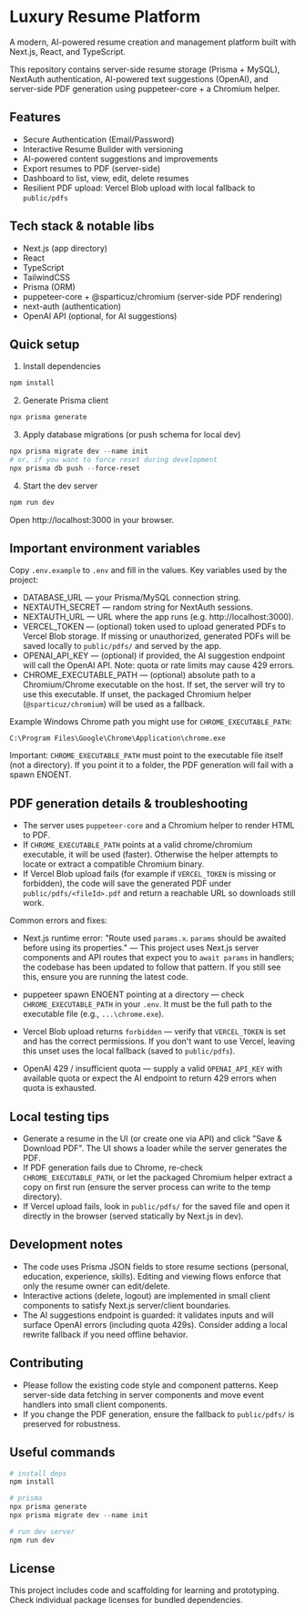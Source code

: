 # Luxury Resume Platform

A modern, AI-powered resume creation and management platform built with Next.js, React, and TypeScript.

This repository contains server-side resume storage (Prisma + MySQL), NextAuth authentication, AI-powered text suggestions (OpenAI), and server-side PDF generation using puppeteer-core + a Chromium helper.

## Features

- Secure Authentication (Email/Password)
- Interactive Resume Builder with versioning
- AI-powered content suggestions and improvements
- Export resumes to PDF (server-side)
- Dashboard to list, view, edit, delete resumes
- Resilient PDF upload: Vercel Blob upload with local fallback to `public/pdfs`

## Tech stack & notable libs

- Next.js (app directory)
- React
- TypeScript
- TailwindCSS
- Prisma (ORM)
- puppeteer-core + @sparticuz/chromium (server-side PDF rendering)
- next-auth (authentication)
- OpenAI API (optional, for AI suggestions)

## Quick setup

1. Install dependencies

```powershell
npm install
```

2. Generate Prisma client

```powershell
npx prisma generate
```

3. Apply database migrations (or push schema for local dev)

```powershell
npx prisma migrate dev --name init
# or, if you want to force reset during development
npx prisma db push --force-reset
```

4. Start the dev server

```powershell
npm run dev
```

Open http://localhost:3000 in your browser.

## Important environment variables

Copy `.env.example` to `.env` and fill in the values. Key variables used by the project:

- DATABASE_URL — your Prisma/MySQL connection string.
- NEXTAUTH_SECRET — random string for NextAuth sessions.
- NEXTAUTH_URL — URL where the app runs (e.g. http://localhost:3000).
- VERCEL_TOKEN — (optional) token used to upload generated PDFs to Vercel Blob storage. If missing or unauthorized, generated PDFs will be saved locally to `public/pdfs/` and served by the app.
- OPENAI_API_KEY — (optional) if provided, the AI suggestion endpoint will call the OpenAI API. Note: quota or rate limits may cause 429 errors.
- CHROME_EXECUTABLE_PATH — (optional) absolute path to a Chromium/Chrome executable on the host. If set, the server will try to use this executable. If unset, the packaged Chromium helper (`@sparticuz/chromium`) will be used as a fallback.

Example Windows Chrome path you might use for `CHROME_EXECUTABLE_PATH`:

```
C:\Program Files\Google\Chrome\Application\chrome.exe
```

Important: `CHROME_EXECUTABLE_PATH` must point to the executable file itself (not a directory). If you point it to a folder, the PDF generation will fail with a spawn ENOENT.

## PDF generation details & troubleshooting

- The server uses `puppeteer-core` and a Chromium helper to render HTML to PDF.
- If `CHROME_EXECUTABLE_PATH` points at a valid chrome/chromium executable, it will be used (faster). Otherwise the helper attempts to locate or extract a compatible Chromium binary.
- If Vercel Blob upload fails (for example if `VERCEL_TOKEN` is missing or forbidden), the code will save the generated PDF under `public/pdfs/<fileId>.pdf` and return a reachable URL so downloads still work.

Common errors and fixes:

- Next.js runtime error: "Route used `params.x`. `params` should be awaited before using its properties." —
  This project uses Next.js server components and API routes that expect you to `await params` in handlers; the codebase has been updated to follow that pattern. If you still see this, ensure you are running the latest code.

- puppeteer spawn ENOENT pointing at a directory — check `CHROME_EXECUTABLE_PATH` in your `.env`. It must be the full path to the executable file (e.g., `...\chrome.exe`).

- Vercel Blob upload returns `forbidden` — verify that `VERCEL_TOKEN` is set and has the correct permissions. If you don't want to use Vercel, leaving this unset uses the local fallback (saved to `public/pdfs`).

- OpenAI 429 / insufficient quota — supply a valid `OPENAI_API_KEY` with available quota or expect the AI endpoint to return 429 errors when quota is exhausted.

## Local testing tips

- Generate a resume in the UI (or create one via API) and click "Save & Download PDF". The UI shows a loader while the server generates the PDF.
- If PDF generation fails due to Chrome, re-check `CHROME_EXECUTABLE_PATH`, or let the packaged Chromium helper extract a copy on first run (ensure the server process can write to the temp directory).
- If Vercel upload fails, look in `public/pdfs/` for the saved file and open it directly in the browser (served statically by Next.js in dev).

## Development notes

- The code uses Prisma JSON fields to store resume sections (personal, education, experience, skills). Editing and viewing flows enforce that only the resume owner can edit/delete.
- Interactive actions (delete, logout) are implemented in small client components to satisfy Next.js server/client boundaries.
- The AI suggestions endpoint is guarded: it validates inputs and will surface OpenAI errors (including quota 429s). Consider adding a local rewrite fallback if you need offline behavior.

## Contributing

- Please follow the existing code style and component patterns. Keep server-side data fetching in server components and move event handlers into small client components.
- If you change the PDF generation, ensure the fallback to `public/pdfs/` is preserved for robustness.

## Useful commands

```powershell
# install deps
npm install

# prisma
npx prisma generate
npx prisma migrate dev --name init

# run dev server
npm run dev
```

## License

This project includes code and scaffolding for learning and prototyping. Check individual package licenses for bundled dependencies.
